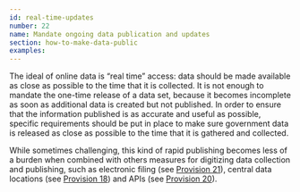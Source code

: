```yaml
---
id: real-time-updates
number: 22
name: Mandate ongoing data publication and updates
section: how-to-make-data-public
examples: 
---
```


<p>The ideal of online data is “real time” access: data should be made available as close as possible to the time that it is collected. It is not enough to mandate the one-time release of a data set, because it becomes incomplete as soon as additional data is created but not published. In order to ensure that the information published is as accurate and useful as possible, specific requirements should be put in place to make sure government data is released as close as possible to the time that it is gathered and collected.</p>
<p>While sometimes challenging, this kind of rapid publishing becomes less of a burden when combined with others measures for digitizing data collection and publishing, such as electronic filing (see <a href="http://sunlightfoundation.com/opendataguidelines/#data-collection">Provision 21</a>), central data locations (see <a href="http://sunlightfoundation.com/opendataguidelines/#data-portals-and-websites">Provision 18</a>) and APIs (see <a href="http://sunlightfoundation.com/opendataguidelines/#public-apis">Provision 20</a>).</p>
